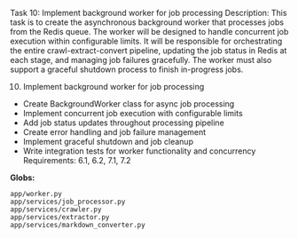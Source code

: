 Task 10: Implement background worker for job processing
Description:
This task is to create the asynchronous background worker that processes jobs from the Redis queue. The worker will be designed to handle concurrent job execution within configurable limits. It will be responsible for orchestrating the entire crawl-extract-convert pipeline, updating the job status in Redis at each stage, and managing job failures gracefully. The worker must also support a graceful shutdown process to finish in-progress jobs.


10. Implement background worker for job processing
- Create BackgroundWorker class for async job processing
- Implement concurrent job execution with configurable limits
- Add job status updates throughout processing pipeline
- Create error handling and job failure management
- Implement graceful shutdown and job cleanup
- Write integration tests for worker functionality and concurrency
Requirements: 6.1, 6.2, 7.1, 7.2

**Globs:**
```
app/worker.py
app/services/job_processor.py
app/services/crawler.py
app/services/extractor.py
app/services/markdown_converter.py
```

